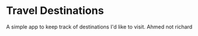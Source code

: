 # Travel Destinations

A simple app to keep track of destinations I'd like to visit. Ahmed not richard
